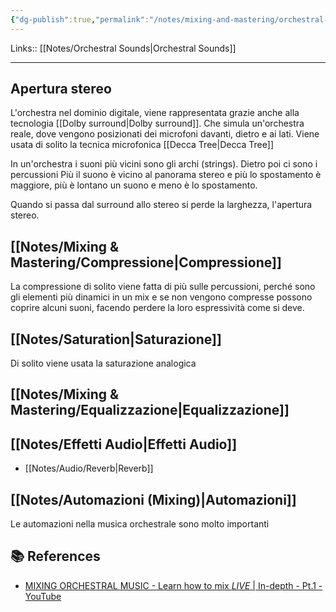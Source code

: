 ```yaml
---
{"dg-publish":true,"permalink":"/notes/mixing-and-mastering/orchestral-sounds-mixing/"}
---
```


Links:: [[Notes/Orchestral Sounds\|Orchestral Sounds]]

---


## Apertura stereo

L'orchestra nel dominio digitale, viene rappresentata grazie anche alla tecnologia [[Dolby surround\|Dolby surround]]. Che simula un'orchestra reale, dove vengono posizionati dei microfoni davanti, dietro e ai lati. Viene usata di solito la tecnica microfonica [[Decca Tree\|Decca Tree]]

In un'orchestra i suoni più vicini sono gli archi (strings). Dietro poi ci sono i percussioni
Più il suono è vicino al panorama stereo e più lo spostamento è maggiore, più è lontano un suono e meno è lo spostamento. 

Quando si passa dal surround allo stereo si perde la larghezza, l'apertura stereo.

## [[Notes/Mixing & Mastering/Compressione\|Compressione]]

La compressione di solito viene fatta di più sulle percussioni, perché sono gli elementi più dinamici in un mix e se non vengono compresse possono coprire alcuni suoni, facendo perdere la loro espressività come si deve. 


## [[Notes/Saturation\|Saturazione]]

Di solito viene usata la saturazione analogica

## [[Notes/Mixing & Mastering/Equalizzazione\|Equalizzazione]]


## [[Notes/Effetti Audio\|Effetti Audio]]

- [[Notes/Audio/Reverb\|Reverb]]

## [[Notes/Automazioni (Mixing)\|Automazioni]]

Le automazioni nella musica orchestrale sono molto importanti




## 📚 References

- [MIXING ORCHESTRAL MUSIC - Learn how to mix *LIVE* | In-depth - Pt.1 - YouTube](https://www.youtube.com/watch?v=7enu-gmwGTE)